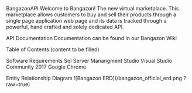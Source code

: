 BangazonAPI
Welcome to Bangazon! The new virtual marketplace. This marketplace allows customers to buy and sell their products through a single page application web page and its data is tracked through a powerful, hand crafted and solely dedicated API.

API Documentation
Documentation can be found in our Bangazon Wiki

Table of Contents
(content to be filled)

Software Requirements
Sql Server Manangment Studio Visual Studio Community 2017 Google Chrome

Entity Relationship Diagram
![Bangazon ERD](/bangazon_official_erd.png ?raw=true)
